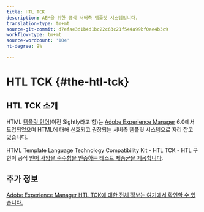 ```yaml
---
title: HTL TCK
description: AEM을 위한 공식 서버측 템플릿 시스템입니다.
translation-type: tm+mt
source-git-commit: d7efae3d1b4d1bc22c63c21f544a99bf0ae4b3c9
workflow-type: tm+mt
source-wordcount: '104'
ht-degree: 9%

---
```



# HTL TCK {#the-htl-tck}

## HTL TCK 소개

HTML [템플릿 언어](overview.md)(이전 Sightly라고 함)는 [Adobe Experience Manager](http://www.adobe.com/kr/solutions/web-experience-management.html) 6.0에서 도입되었으며 HTML에 대해 선호되고 권장되는 서버측 템플릿 시스템으로 자리 잡고 있습니다.

HTML Template Language Technology Compatibility Kit - HTL TCK - HTL 구현이 공식 [언어 사양을 준수함을 인증하는 테스트 제품군을 제공합니다](https://github.com/adobe/htl-spec).

## 추가 정보

[Adobe Experience Manager HTL TCK에 대한 전체 정보는 여기에서 확인할 수 있습니다.](https://github.com/adobe/htl-tck)
